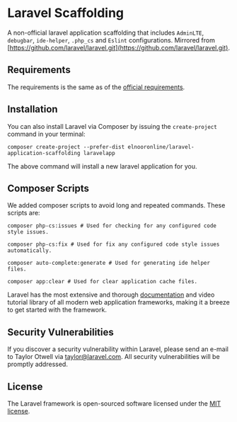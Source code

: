 Laravel Scaffolding
=====================
A non-official laravel application scaffolding that includes `AdminLTE`, `debugbar`, `ide-helper`, `.php_cs` and `Eslint` configurations.
Mirrored from [https://github.com/laravel/laravel.git](https://github.com/laravel/laravel.git).

## Requirements
The requirements is the same as of the [official requirements](https://laravel.com/docs/6.0/installation#server-requirements).

## Installation
You can also install Laravel via Composer by issuing the `create-project` command in your terminal:
```
composer create-project --prefer-dist elnooronline/laravel-application-scaffolding laravelapp
```
The above command will install a new laravel application for you.

## Composer Scripts
We added composer scripts to avoid long and repeated commands. These scripts are:
```
composer php-cs:issues # Used for checking for any configured code style issues.

composer php-cs:fix # Used for fix any configured code style issues automatically.

composer auto-complete:generate # Used for generating ide helper files.

composer app:clear # Used for clear application cache files.
```

Laravel has the most extensive and thorough [documentation](https://laravel.com/docs) and video tutorial library of all modern web application frameworks, making it a breeze to get started with the framework.

## Security Vulnerabilities

If you discover a security vulnerability within Laravel, please send an e-mail to Taylor Otwell via [taylor@laravel.com](mailto:taylor@laravel.com). All security vulnerabilities will be promptly addressed.

## License

The Laravel framework is open-sourced software licensed under the [MIT license](https://opensource.org/licenses/MIT).
